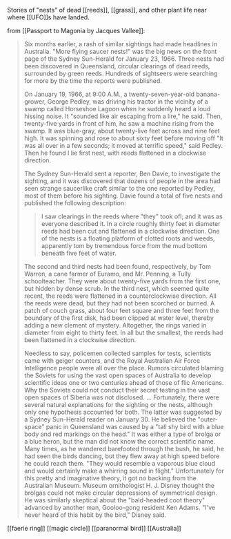 Stories of "nests" of dead [[reeds]], [[grass]], and other plant life near where [[UFO]]s have landed.

from [[Passport to Magonia by Jacques Vallee]]:
> Six months earlier, a rash of similar sightings had made headlines in Australia. "More flying saucer nests!" was the big news on the front page of the Sydney Sun-Herald for January 23, 1966. Three nests had been discovered in Queensland, circular clearings of dead reeds, surrounded by green reeds. Hundreds of sightseers were searching for more by the time the reports were published.
> 
> On January 19, 1966, at 9:00 A.M., a twenty-seven-year-old banana-grower, George Pedley, was driving his tractor in the vicinity of a swamp called Horseshoe Lagoon when he suddenly heard a loud hissing noise. It "sounded like air escaping from a lire," he said. Then, twenty-five yards in front of him, he saw a machine rising from the swamp. It was blue-gray, about twenty-live feet across and nine feet high. It was spinning and rose to about sixty feet before moving off "It was all over in a few seconds; it moved at terrific speed," said Pedley. Then he found I lie first nest, with reeds flattened in a clockwise direction.
> 
> The Sydney Sun-Herald sent a reporter, Ben Davie, to investigate the sighting, and it was discovered that dozens of people in the area had seen strange saucerlike craft similar to the one reported by Pedley, most of them before his sighting. Davie found a total of five nests and published the following description:
>
>> I saw clearings in the reeds where "they" took ofl; and it was as everyone described it. In a circle roughly thirty feet in diameter reeds had been cut and flattened in a clockwise direction. One of the nests is a floating platform of clotted roots and weeds, apparently tom by tremendous force from the mud bottom beneath five feet of water.
> 
> The second and third nests had been found, respectively, by Tom Warren, a cane farmer of Euramo, and Mr. Penning, a Tully schoolteacher. They were about twenty-five yards from the first one, but hidden by dense scrub. In the third nest, which seemed quite recent, the reeds were flattened in a counterclockwise direction. All the reeds were dead, but they had not been scorched or burned. A patch of couch grass, about four feet square and three feet from the boundary of the first disk, had been clipped at water level, thereby adding a new clement of mystery. Altogether, the rings varied in diameter from eight to thirty feet. In all but the smallest, the reeds had been flattened in a clockwise direction.
> 
> Needless to say, policemen collected samples for tests, scientists came with geiger counters, and the Royal Australian Air Force Intelligence people were all over the place. Rumors circulated blaming the Soviets for using the vast open spaces of Australia to develop scientific ideas one or two centuries ahead of those of flic Americans. Why the Soviets could not conduct their secret testing in the vast open spaces of Siberia was not disclosed.
> ...
> Fortunately, there were several natural explanations for the sighting or the nests, although only one hypothesis accounted for both. The latter was suggested by a Sydney Sun-Herald reader on January 30. He believed the "outer-space" panic in Queensland was caused by a "tall shy bird with a blue body and red markings on the head." It was either a type of brolga or a blue heron, but the man did not know the correct scientific name. Many times, as he wandered barefooted through the bush, he said, he had seen the birds dancing, but they flew away at high speed before he could reach them. "They would resemble a vaporous blue cloud and would certainly make a whirring sound in flight." Unfortunately for this pretty and imaginative theory, it got no backing from the Australian Museum. Museum ornithologist H. J. Disney thought the brolgas could not make circular depressions of symmetrical design. He was similarly skeptical about the "bald-headed coot theory" advanced by another man, Gooloo-gong resident Ken Adams. "I've never heard of this habit by the bird," Disney said.



[[faerie ring]] [[magic circle]] [[paranormal bird]] [[Australia]]